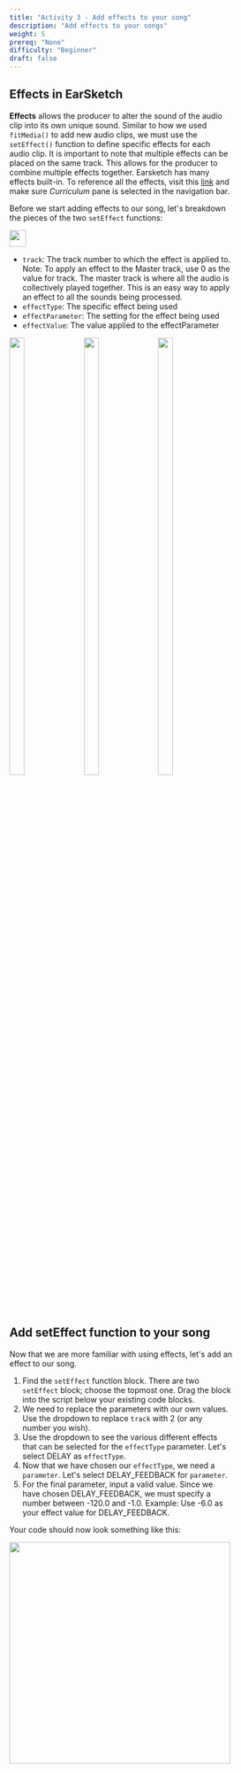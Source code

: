 ```yaml
---
title: "Activity 3 - Add effects to your song"
description: "Add effects to your songs"
weight: 5
prereq: "None"
difficulty: "Beginner"
draft: false
---
```


## Effects in EarSketch

**Effects** allows the producer to alter the sound of the audio clip into its own unique sound. Similar to how we used `fitMedia()` to add new audio clips, we must use the `setEffect()` function to define specific effects for each audio clip. It is important to note that multiple effects can be placed on the same track. This allows for the producer to combine multiple effects together. Earsketch has many effects built-in. To reference all the effects, visit this [link](https://earsketch.gatech.edu/earsketch2/#?curriculum=5-1-0&language=python) and make sure *Curriculum* pane is selected in the navigation bar.

Before we start adding effects to our song, let's breakdown the pieces of the two `setEffect` functions:

<img src="../img/screenshot-seteffect1.png" height="30"/>

- `track`: The track number to which the effect is applied to. Note: To apply an effect to the Master track, use 0 as the value for track. The master track is where all the audio is collectively played together. This is an easy way to apply an effect to all the sounds being processed.
- `effectType`: The specific effect being used
- `effectParameter`: The setting for the effect being used
- `effectValue`: The value applied to the effectParameter
<style>
* {
  box-sizing: border-box;
}

.column {
  float: left;
  width: 33.3%;
}

/* Clearfix (clear floats) */
.row::after {
  content: "";
  clear: both;
  display: table;
}
</style>

<div class="row">
  <div class="column">
    <img src="../img/Robot_2_Pink.PNG" width="45%">
  </div>
  <div class="column">
    <img src="../img/Robot_1_Green.PNG" width="45%">
  </div>
  <div class="column">
    <img src="../img/Robot_2_Blue.PNG" width="45%">
  </div>
</div>

## Add setEffect function to your song

Now that we are more familiar with using effects, let's add an effect to our song.

1. Find the `setEffect` function block. There are two `setEffect` block; choose the topmost one. Drag the block into the script below your existing code blocks.
2. We need to replace the parameters with our own values. Use the dropdown to replace `track` with 2 (or any number you wish).
3. Use the dropdown to see the various different effects that can be selected for the `effectType` parameter. Let's select DELAY as `effectType`.
4. Now that we have chosen our `effectType`, we need a `parameter`. Let's select DELAY_FEEDBACK for `parameter`.
5. For the final parameter, input a valid value. Since we have chosen DELAY_FEEDBACK, we must specify a number between -120.0 and -1.0. Example: Use -6.0 as your effect value for DELAY_FEEDBACK.

Your code should now look something like this:

<img src="../img/screenshot-set-effect-1.png" height="400"/>
